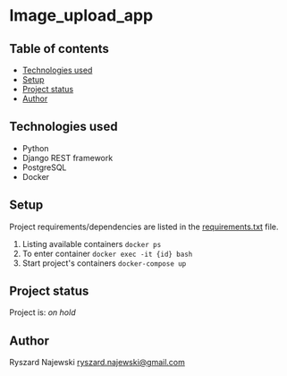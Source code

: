 # Image_upload_app

## Table of contents
* [Technologies used](#technologies-used)
* [Setup](#setup)
* [Project status](#project-status)
* [Author](#author)

## Technologies used
- Python
- Django REST framework
- PostgreSQL
- Docker

## Setup
Project requirements/dependencies are listed in the [requirements.txt](requirements.txt) file.
1. Listing available containers `docker ps`
2. To enter container `docker exec -it {id} bash`
3. Start project's containers `docker-compose up`

## Project status
Project is:  _on hold_

## Author
Ryszard Najewski [ryszard.najewski@gmail.com](mailto:ryszard.najewski@gmail.com)
